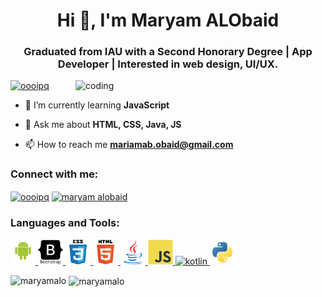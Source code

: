 <h1 align="center">Hi 👋, I'm Maryam ALObaid</h1>
<h3 align="center">Graduated from IAU with a Second Honorary Degree | App Developer | Interested in web design, UI/UX.</h3>

<img align="right" alt="coding" width="400" src="![image](https://github.com/maryamALO/maryamALO/assets/111303542/3c659915-bac3-43fc-8fcf-c937b4e13b2c).gif">

<p align="left"> <a href="https://twitter.com/oooipq" target="blank"><img src="https://img.shields.io/twitter/follow/oooipq?logo=twitter&style=for-the-badge" alt="oooipq" /></a> </p>

- 🌱 I’m currently learning **JavaScript**

- 💬 Ask me about **HTML, CSS, Java, JS**

- 📫 How to reach me **mariamab.obaid@gmail.com**

<h3 align="left">Connect with me:</h3>
<p align="left">
<a href="https://twitter.com/oooipq" target="blank"><img align="center" src="https://raw.githubusercontent.com/rahuldkjain/github-profile-readme-generator/master/src/images/icons/Social/twitter.svg" alt="oooipq" height="30" width="40" /></a>
<a href="https://linkedin.com/in/maryam alobaid" target="blank"><img align="center" src="https://raw.githubusercontent.com/rahuldkjain/github-profile-readme-generator/master/src/images/icons/Social/linked-in-alt.svg" alt="maryam alobaid" height="30" width="40" /></a>
</p>

<h3 align="left">Languages and Tools:</h3>
<p align="left"> <a href="https://developer.android.com" target="_blank" rel="noreferrer"> <img src="https://raw.githubusercontent.com/devicons/devicon/master/icons/android/android-original-wordmark.svg" alt="android" width="40" height="40"/> </a> <a href="https://getbootstrap.com" target="_blank" rel="noreferrer"> <img src="https://raw.githubusercontent.com/devicons/devicon/master/icons/bootstrap/bootstrap-plain-wordmark.svg" alt="bootstrap" width="40" height="40"/> </a> <a href="https://www.w3schools.com/css/" target="_blank" rel="noreferrer"> <img src="https://raw.githubusercontent.com/devicons/devicon/master/icons/css3/css3-original-wordmark.svg" alt="css3" width="40" height="40"/> </a> <a href="https://www.w3.org/html/" target="_blank" rel="noreferrer"> <img src="https://raw.githubusercontent.com/devicons/devicon/master/icons/html5/html5-original-wordmark.svg" alt="html5" width="40" height="40"/> </a> <a href="https://www.java.com" target="_blank" rel="noreferrer"> <img src="https://raw.githubusercontent.com/devicons/devicon/master/icons/java/java-original.svg" alt="java" width="40" height="40"/> </a> <a href="https://developer.mozilla.org/en-US/docs/Web/JavaScript" target="_blank" rel="noreferrer"> <img src="https://raw.githubusercontent.com/devicons/devicon/master/icons/javascript/javascript-original.svg" alt="javascript" width="40" height="40"/> </a> <a href="https://kotlinlang.org" target="_blank" rel="noreferrer"> <img src="https://www.vectorlogo.zone/logos/kotlinlang/kotlinlang-icon.svg" alt="kotlin" width="40" height="40"/> </a> <a href="https://www.python.org" target="_blank" rel="noreferrer"> <img src="https://raw.githubusercontent.com/devicons/devicon/master/icons/python/python-original.svg" alt="python" width="40" height="40"/> </a> </p>

<p><img align="left" src="https://github-readme-stats.vercel.app/api/top-langs?username=maryamalo&show_icons=true&locale=en&layout=compact" alt="maryamalo" /></p>

<p>&nbsp;<img align="center" src="https://github-readme-stats.vercel.app/api?username=maryamalo&show_icons=true&locale=en" alt="maryamalo" /></p>
